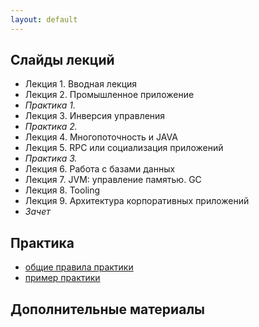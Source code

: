 ```yaml
---
layout: default
---
```


## Слайды лекций
* Лекция 1. Вводная лекция
* Лекция 2. Промышленное приложение
* *Практика 1.*
* Лекция 3. Инверсия управления
* *Практика 2.*
* Лекция 4. Многопоточность и JAVA
* Лекция 5. RPC или социализация приложений
* *Практика 3.*
* Лекция 6. Работа с базами данных
* Лекция 7. JVM: управление памятью. GC
* Лекция 8. Tooling
* Лекция 9. Архитектура корпоративных приложений
* *Зачет*

## Практика
- [общие правила практики](doc/practice.md)
- [пример практики](doc/practice_example.md)


## Дополнительные материалы

